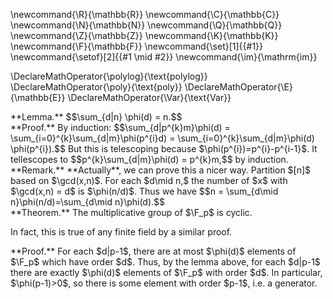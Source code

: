 \newcommand{\R}{\mathbb{R}}
\newcommand{\C}{\mathbb{C}}
\newcommand{\N}{\mathbb{N}}
\newcommand{\Q}{\mathbb{Q}}
\newcommand{\Z}{\mathbb{Z}}
\newcommand{\K}{\mathbb{K}}
\newcommand{\F}{\mathbb{F}}
\newcommand{\set}[1]{\{#1\}}
\newcommand{\setof}[2]{\{#1 \mid #2\}}
\newcommand{\im}{\mathrm{im}}

\DeclareMathOperator{\polylog}{\text{polylog}}
\DeclareMathOperator{\poly}{\text{poly}}
\DeclareMathOperator{\E}{\mathbb{E}}
\DeclareMathOperator{\Var}{\text{Var}}


<div class="lem envbox">**Lemma.**
$$\sum_{d|n} \phi(d) = n.$$
</div>
<div class="pf envbox">**Proof.**
By induction:
$$\sum_{d|p^{k}m}\phi(d) = \sum_{i=0}^{k}\sum_{d|m}\phi(p^{i}d)
= \sum_{i=0}^{k}\sum_{d|m}\phi(d) \phi(p^{i}).$$
But this is telescoping because $\phi(p^{i})=p^{i}-p^{i-1}$.
It tellescopes to 
$$p^{k}\sum_{d|m}\phi(d) = p^{k}m,$$
by induction.

</div>

<div class="rmk envbox">**Remark.**
**Actually**, we can prove this a nicer way.
Partition $[n]$ based on $\gcd(x,n)$. For each $d\mid n,$ the
number of $x$ with $\gcd(x,n) = d$ is $\phi(n/d)$.
Thus we have 
$$n = \sum_{d\mid n}\phi(n/d)=\sum_{d\mid n}\phi(d).$$

</div>


<div class="thm envbox">**Theorem.**
The multiplicative group of $\F_p$ is cyclic.

In fact, this is true of any finite field by a similar proof.
</div>
<div class="pf envbox">**Proof.**
For each $d|p-1$, there are at most $\phi(d)$ elements of $\F_p$
which have order $d$.
Thus, by the lemma above, for each $d|p-1$ there are exactly
$\phi(d)$ elements of $\F_p$ with order  $d$. In particular,
$\phi(p-1)>0$, so there is some element with order $p-1$, i.e. a
generator.
</div>

